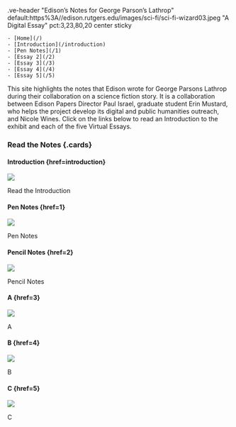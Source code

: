 .ve-header "Edison’s Notes for George Parson’s Lathrop" default:https%3A//edison.rutgers.edu/images/sci-fi/sci-fi-wizard03.jpeg "A Digital Essay" pct:3,23,80,20 center sticky

    - [Home](/)
    - [Introduction](/introduction)
    - [Pen Notes](/1)
    - [Essay 2](/2)
    - [Essay 3](/3)
    - [Essay 4](/4)
    - [Essay 5](/5)
    
This site highlights the notes that Edison wrote for George Parsons Lathrop during their collaboration on a science fiction story. It is a collaboration between Edison Papers Director Paul Israel, graduate student Erin Mustard, who helps the project develop its digital and public humanities outreach, and Nicole Wines. Click on the links below to read an Introduction to the exhibit and each of the five Virtual Essays.

### Read the Notes {.cards}

#### Introduction {href=introduction}

![](https://raw.githubusercontent.com/edisonpapers/media/main/ThomasAlvaEdison1884/Thomas_Alva_Edison_1884.jpg)

Read the Introduction 

#### Pen Notes {href=1}

![](https://raw.githubusercontent.com/edisonpapers/media/main/diary/Diary_Entry_01.png)

Pen Notes

#### Pencil Notes {href=2}

![](https://raw.githubusercontent.com/edisonpapers/media/main/diary/Diary_Entry_02.png)

Pencil Notes

#### A {href=3}

![](https://raw.githubusercontent.com/edisonpapers/media/main/diary/Diary_Entry_03.png)

A

#### B {href=4}

![](https://raw.githubusercontent.com/edisonpapers/media/main/diary/Diary_Entry_04.png)

B

#### C {href=5}

![](https://raw.githubusercontent.com/edisonpapers/media/main/diary/Diary_Entry_05.png)

C
